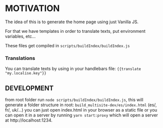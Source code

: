 # MOTIVATION

The idea of this is to generate the home page using just Vanilla JS.

For that we have templates in order to translate texts, put environment variables, etc...

These files get compiled in `scripts/buildIndex/buildIndex.js`

### Translations

You can translate texts by using in your handlebars file: `{{translate "my.localise.key"}}`

## DEVELOPMENT

from root folder run `node scripts/buildIndex/buildIndex.js`, this will generate a folder structure in root:
`build_multisite-dev/es/index.html` (es/, fr/, uk/...) you can just open index.html in your browser as a static file or
you can open it in a server by running `yarn start:proxy` which will open a server at http://localhost:1234.
